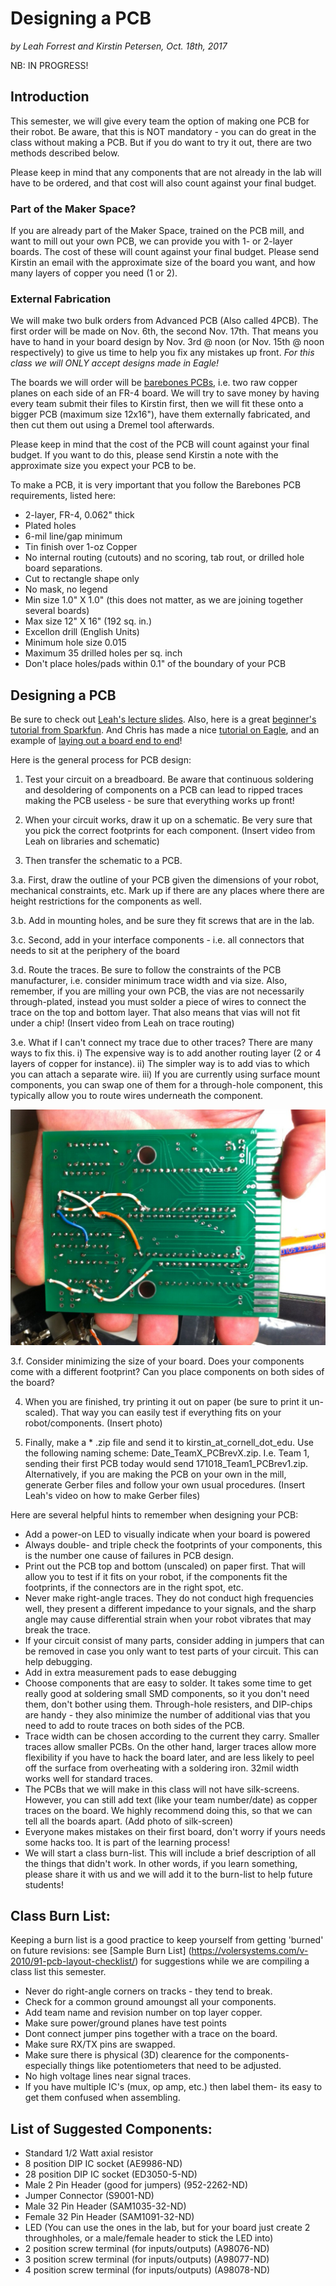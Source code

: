 # Designing a PCB

*by Leah Forrest and Kirstin Petersen, Oct. 18th, 2017*

NB: IN PROGRESS!

## Introduction

This semester, we will give every team the option of making one PCB for their robot. Be aware, that this is NOT mandatory - you can do great in the class without making a PCB. But if you do want to try it out, there are two methods described below. 

Please keep in mind that any components that are not already in the lab will have to be ordered, and that cost will also count against your final budget.

### Part of the Maker Space?

If you are already part of the Maker Space, trained on the PCB mill, and want to mill out your own PCB, we can provide you with 1- or 2-layer boards. The cost of these will count against your final budget. Please send Kirstin an email with the approximate size of the board you want, and how many layers of copper you need (1 or 2). 

### External Fabrication

We will make two bulk orders from Advanced PCB (Also called 4PCB). The first order will be made on Nov. 6th, the second Nov. 17th. That means you have to hand in your board design by Nov. 3rd @ noon (or Nov. 15th @ noon respectively) to give us time to help you fix any mistakes up front. *For this class we will ONLY accept designs made in Eagle!* 

The boards we will order will be [barebones PCBs](http://www.4pcb.com/pcb-prototype-2-4-layer-boards-specials.html), i.e. two raw copper planes on each side of an FR-4 board. We will try to save money by having every team submit their files to Kirstin first, then we will fit these onto a bigger PCB (maximum size 12x16"), have them externally fabricated, and then cut them out using a Dremel tool afterwards. 

Please keep in mind that the cost of the PCB will count against your final budget. If you want to do this, please send Kirstin a note with the approximate size you expect your PCB to be.

To make a PCB, it is very important that you follow the Barebones PCB requirements, listed here:

* 2-layer, FR-4, 0.062" thick
* Plated holes
* 6-mil line/gap minimum
* Tin finish over 1-oz Copper
* No internal routing (cutouts) and no scoring, tab rout, or drilled hole board separations.
* Cut to rectangle shape only
* No mask, no legend
* Min size 1.0" X 1.0" (this does not matter, as we are joining together several boards)
* Max size 12" X 16" (192 sq. in.)
* Excellon drill (English Units)
* Minimum hole size 0.015
* Maximum 35 drilled holes per sq. inch
* Don't place holes/pads within 0.1" of the boundary of your PCB

## Designing a PCB

Be sure to check out [Leah's lecture slides](../../lectures/171018-PCBs_byLeahForrest.pdf). Also, here is a great [beginner's tutorial from Sparkfun](https://learn.sparkfun.com/tutorials/using-eagle-board-layout). And Chris has made a nice [tutorial on Eagle](../Eagle/Eagle_Tutorial.md), and an example of [laying out a board end to end](../Eagle/Eagle_Example.md)!

Here is the general process for PCB design:

1. Test your circuit on a breadboard. Be aware that continuous soldering and desoldering of components on a PCB can lead to ripped traces making the PCB useless - be sure that everything works up front!

2. When your circuit works, draw it up on a schematic. Be very sure that you pick the correct footprints for each component. (Insert video from Leah on libraries and schematic)

3. Then transfer the schematic to a PCB.

3.a. First, draw the outline of your PCB given the dimensions of your robot, mechanical constraints, etc. Mark up if there are any places where there are height restrictions for the components as well.

3.b. Add in mounting holes, and be sure they fit screws that are in the lab.

3.c. Second, add in your interface components - i.e. all connectors that needs to sit at the periphery of the board

3.d.	Route the traces. Be sure to follow the constraints of the PCB manufacturer, i.e. consider minimum trace width and via size. Also, remember, if you are milling your own PCB, the vias are not necessarily through-plated, instead you must solder a piece of wires to connect the trace on the top and bottom layer. That also means that vias will not fit under a chip! (Insert video from Leah on trace routing)

3.e. What if I can't connect my trace due to other traces? There are many ways to fix this. i) The expensive way is to add another routing layer (2 or 4 layers of copper for instance). ii) The simpler way is to add vias to which you can attach a separate wire. iii) If you are currently using surface mount components, you can swap one of them for a through-hole component, this typically allow you to route wires underneath the component. 

![Extra wire jumpers on a PCB](./PCB_jumpers.jpg)

3.f. Consider minimizing the size of your board. Does your components come with a different footprint? Can you place components on both sides of the board?

4. When you are finished, try printing it out on paper (be sure to print it un-scaled). That way you can easily test if everything fits on your robot/components. (Insert photo)

5. Finally, make a * .zip file and send it to kirstin_at_cornell_dot_edu. Use the following naming scheme: Date_TeamX_PCBrevX.zip. I.e. Team 1, sending their first PCB today would send 171018_Team1_PCBrev1.zip. Alternatively, if you are making the PCB on your own in the mill, generate Gerber files and follow your own usual procedures. (Insert Leah's video on how to make Gerber files)

Here are several helpful hints to remember when designing your PCB:

* Add a power-on LED to visually indicate when your board is powered
* Always double- and triple check the footprints of your components, this is the number one cause of failures in PCB design.
* Print out the PCB top and bottom (unscaled) on paper first. That will allow you to test if it fits on your robot, if the components fit the footprints, if the connectors are in the right spot, etc.
* Never make right-angle traces. They do not conduct high frequencies well, they present a different impedance to your signals, and the sharp angle may cause differential strain when your robot vibrates that may break the trace.
* If your circuit consist of many parts, consider adding in jumpers that can be removed in case you only want to test parts of your circuit. This can help debugging.
* Add in extra measurement pads to ease debugging
* Choose components that are easy to solder. It takes some time to get really good at soldering small SMD components, so it you don't need them, don't bother using them. Through-hole resisters, and DIP-chips are handy - they also minimize the number of additional vias that you need to add to route traces on both sides of the PCB. 
* Trace width can be chosen according to the current they carry. Smaller traces allow smaller PCBs. On the other hand, larger traces allow more flexibility if you have to hack the board later, and are less likely to peel off the surface from overheating with a soldering iron. 32mil width works well for standard traces. 
* The PCBs that we will make in this class will not have silk-screens. However, you can still add text (like your team number/date) as copper traces on the board. We highly recommend doing this, so that we can tell all the boards apart. (Add photo of silk-screen)
* Everyone makes mistakes on their first board, don't worry if yours needs some hacks too. It is part of the learning process!
* We will start a class burn-list. This will include a brief description of all the things that didn't work. In other words, if you learn something, please share it with us and we will add it to the burn-list to help future students!




## Class Burn List:
Keeping a burn list is a good practice to keep yourself from getting 'burned' on future revisions: see [Sample Burn List] (https://volersystems.com/v-2010/91-pcb-layout-checklist/) for suggestions while we are compiling a class list this semester.
* Never do right-angle corners on tracks - they tend to break.
* Check for a common ground amoungst all your components.
* Add team name and revision number on top layer copper.
* Make sure power/ground planes have test points
* Dont connect jumper pins together with a trace on the board.
* Make sure RX/TX pins are swapped.
* Make sure there is physical (3D) clearence for the components- especially things like potentiometers that need to be adjusted. 
* No high voltage lines near signal traces.
* If you have multiple IC's (mux, op amp, etc.) then label them- its easy to get them confused when assembling. 


## List of Suggested Components:
* Standard 1/2 Watt axial resistor 
* 8 position DIP IC socket (AE9986-ND)
* 28 position DIP IC socket (ED3050-5-ND)
* Male 2 Pin Header (good for jumpers) (952-2262-ND)
* Jumper Connector (S9001-ND)
* Male 32 Pin Header (SAM1035-32-ND)
* Female 32 Pin Header (SAM1091-32-ND)
* LED (You can use the ones in the lab, but for your board just create 2 throughholes, or a male/female header to stick the LED into)
* 2 position screw terminal (for inputs/outputs) (A98076-ND)
* 3 position screw terminal (for inputs/outputs) (A98077-ND)
* 4 position screw terminal (for inputs/outputs) (A98078-ND)



